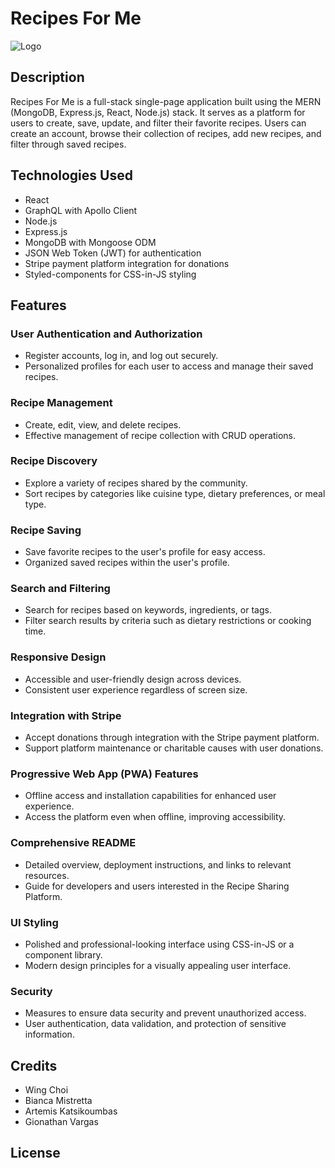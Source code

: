 # Recipes For Me

![Logo](![RecipesForMe](https://github.com/wchoi888/Recipe/assets/142269375/bd95e3dc-7adf-422e-814b-506910ad8543))

## Description

Recipes For Me is a full-stack single-page application built using the MERN (MongoDB, Express.js, React, Node.js) stack. It serves as a platform for users to create, save, update, and filter their favorite recipes. Users can create an account, browse their collection of recipes, add new recipes, and filter through saved recipes.

## Technologies Used

- React
- GraphQL with Apollo Client
- Node.js
- Express.js
- MongoDB with Mongoose ODM
- JSON Web Token (JWT) for authentication
- Stripe payment platform integration for donations
- Styled-components for CSS-in-JS styling

## Features

### User Authentication and Authorization
- Register accounts, log in, and log out securely.
- Personalized profiles for each user to access and manage their saved recipes.

### Recipe Management
- Create, edit, view, and delete recipes.
- Effective management of recipe collection with CRUD operations.

### Recipe Discovery
- Explore a variety of recipes shared by the community.
- Sort recipes by categories like cuisine type, dietary preferences, or meal type.

### Recipe Saving
- Save favorite recipes to the user's profile for easy access.
- Organized saved recipes within the user's profile.

### Search and Filtering
- Search for recipes based on keywords, ingredients, or tags.
- Filter search results by criteria such as dietary restrictions or cooking time.

### Responsive Design
- Accessible and user-friendly design across devices.
- Consistent user experience regardless of screen size.

### Integration with Stripe
- Accept donations through integration with the Stripe payment platform.
- Support platform maintenance or charitable causes with user donations.

### Progressive Web App (PWA) Features
- Offline access and installation capabilities for enhanced user experience.
- Access the platform even when offline, improving accessibility.

### Comprehensive README
- Detailed overview, deployment instructions, and links to relevant resources.
- Guide for developers and users interested in the Recipe Sharing Platform.

### UI Styling
- Polished and professional-looking interface using CSS-in-JS or a component library.
- Modern design principles for a visually appealing user interface.

### Security
- Measures to ensure data security and prevent unauthorized access.
- User authentication, data validation, and protection of sensitive information.

## Credits

- Wing Choi
- Bianca Mistretta
- Artemis Katsikoumbas
- Gionathan Vargas

## License
